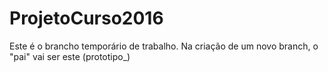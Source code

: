 # ProjetoCurso2016

Este é o brancho temporário de trabalho. 
Na criação de um novo branch, o "pai" vai ser este (prototipo_)
